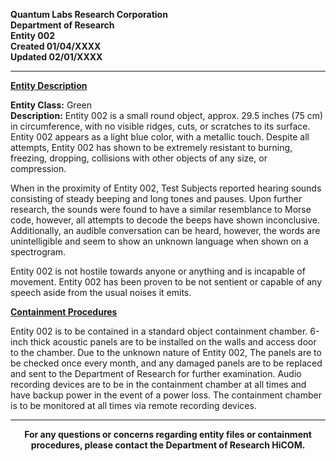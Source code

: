 **Quantum Labs Research Corporation** </br>
**Department of Research** </br>
**Entity 002** </br>
**Created 01/04/XXXX** </br>
**Updated 02/01/XXXX** </br>

---

**<ins>Entity Description</ins>**

**Entity Class:** Green </br>
**Description:** Entity 002 is a small round object, approx. 29.5 inches (75 cm) in circumference, with no visible ridges, cuts, or scratches to its surface. Entity 002 appears as a light blue color, with a metallic touch. Despite all attempts, Entity 002 has shown to be extremely resistant to burning, freezing, dropping, collisions with other objects of any size, or compression.

When in the proximity of Entity 002, Test Subjects reported hearing sounds consisting of steady beeping and long tones and pauses. Upon further research, the sounds were found to have a similar resemblance to Morse code, however, all attempts to decode the beeps have shown inconclusive. Additionally, an audible conversation can be heard, however, the words are unintelligible and seem to show an unknown language when shown on a spectrogram. 

Entity 002 is not hostile towards anyone or anything and is incapable of movement. Entity 002 has been proven to be not sentient or capable of any speech aside from the usual noises it emits.


**<ins>Containment Procedures</ins>**

Entity 002 is to be contained in a standard object containment chamber. 6-inch thick acoustic panels are to be installed on the walls and access door to the chamber. Due to the unknown nature of Entity 002, The panels are to be checked once every month, and any damaged panels are to be replaced and sent to the Department of Research for further examination. Audio recording devices are to be in the containment chamber at all times and have backup power in the event of a power loss. The containment chamber is to be monitored at all times via remote recording devices.

---

<p align="center">
  <b>For any questions or concerns regarding entity files or containment procedures, please contact the Department of Research HiCOM.</b>
</p>
